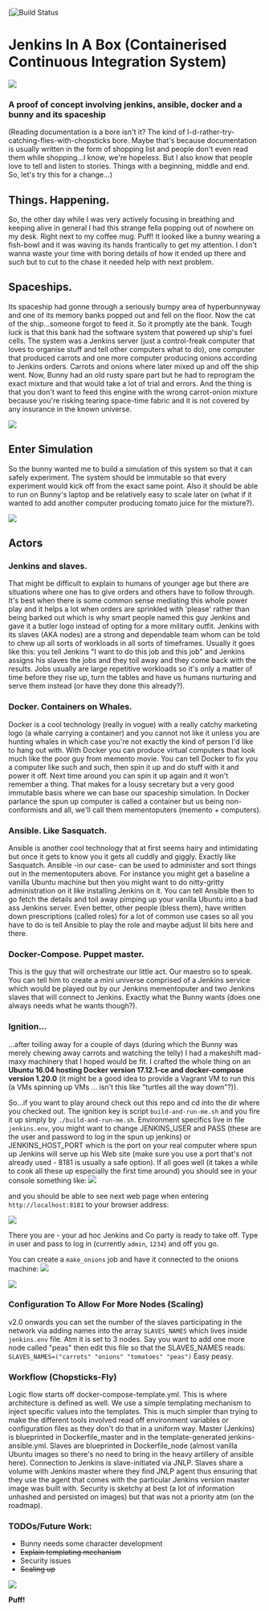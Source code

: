 
[![Build Status](https://travis-ci.org/zerogvt/jenkins-in-a-box.svg?branch=master)

# Jenkins In A Box (Containerised Continuous Integration System)
![](documentation/jenkins-in-a-box-s.png)

### A proof of concept involving jenkins, ansible, docker and a bunny and its spaceship

(Reading documentation is a bore isn't it? The kind of I-d-rather-try-catching-flies-with-chopsticks bore. Maybe that's because documentation is usually written in the form of shopping list and people don't even read them while shopping...I know, we're hopeless. But I also know that people love to tell and listen to stories. Things with a beginning, middle and end. So, let's try this for a change...)

## Things. Happening.
So, the other day while I was very actively focusing in breathing and keeping alive in general I had this strange fella popping out of nowhere on my desk. Right next to my coffee mug. Puff! It looked like a bunny wearing a fish-bowl and it was waving its hands frantically to get my attention. I don't wanna waste your time with boring details of how it ended up there and such but to cut to the chase it needed help with next problem.

## Spaceships.
Its spaceship had gonne through a seriously bumpy area of hyperbunnyway and one of its memory banks popped out and fell on the floor. Now the cat of the ship...someone forgot to feed it. So it promptly ate the bank. Tough luck is that this bank had the software system that powered up ship's fuel cells. The system was a Jenkins server (just a control-freak computer that loves to organise stuff and tell other computers what to do), one computer that produced carrots and one more computer producing onions according to Jenkins orders. Carrots and onions where later mixed up and off the ship went. Now, Bunny had an old rusty spare part but he had to reprogram the exact mixture and that would take a lot of trial and errors. And the thing is that you don't want to feed this engine with the wrong carrot-onion mixture because you're risking tearing space-time fabric and it is not covered by any insurance in the known universe.

![](documentation/spaceship.png)

## Enter Simulation
So the bunny wanted me to build a simulation of this system so that it can safely experiment. The system should be immutable so that every experiment would kick off from the exact same point. Also it should be able to run on Bunny's laptop and be relatively easy to scale later on (what if it wanted to add another computer producing tomato juice for the mixture?). 

![](documentation/docker_arch.png)

## Actors
### Jenkins and slaves.
That might be difficult to explain to humans of younger age but there are situations where one has to give orders and others have to follow through. It's best when there is some common sense mediating this whole power play and it helps a lot when orders are sprinkled with 'please' rather than being barked out which is why smart people named this guy Jenkins and gave it a butler logo instead of opting for a more military outfit. Jenkins with its slaves (AKA nodes) are a strong and dependable team whom can be told to chew up all sorts of workloads in all sorts of timeframes. Usually it goes like this: you tell Jenkins "I want to do this job and this job" and Jenkins assigns his slaves the jobs and they toil away and they come back with the results. Jobs usually are large repetitive workloads so it's only a matter of time before they rise up, turn the tables and have us humans nurturing and serve them instead (or have they done this already?).  

### Docker. Containers on Whales. 
Docker is a cool technology (really in vogue) with a really catchy marketing logo (a whale carrying a container) and you cannot not like it unless you are hunting whales in which case you're not exactly the kind of person I'd like to hang out with. With Docker you can produce virtual computers that look much like the poor guy from memento movie. You can tell Docker to fix you a computer like such and such, then spin it up and do stuff with it and power it off. Next time around you can spin it up again and it won't remember a thing. That makes for a lousy secretary but a very good immutable basis where we can base our spaceship simulation. In Docker parlance the spun up computer is called a container but us being non-conformists and all, we'll call them mementoputers (memento + computers). 

### Ansible. Like Sasquatch.
Ansible is another cool technology that at first seems hairy and intimidating but once it gets to know you it gets all cuddly and giggly. Exactly like Sasquatch. Ansible -in our case- can be used to administer and sort things out in the mementoputers above. For instance you might get a baseline a vanilla Ubuntu machine but then you might want to do nitty-gritty administration on it like installing Jenkins on it. You can tell Ansible then to go fetch the details and toil away pimping up your vanilla Ubuntu into a bad ass Jenkins server. Even better, other people (bless them), have written down prescriptions (called roles) for a lot of common use cases so all you have to do is tell Ansible to play the role and maybe adjust lil bits here and there.

### Docker-Compose. Puppet master.      
This is the guy that will orchestrate our little act. Our maestro so to speak. You can tell him to create a mini universe comprised of a Jenkins service which would be played out by our Jenkins mementoputer and two Jenkins slaves that will connect to Jenkins. Exactly what the Bunny wants (does one always needs what he wants though?).

### Ignition...
...after toiling away for a couple of days (during which the Bunny was merely chewing away carrots and watching the telly) I had a makeshift mad-maxy machinery that I hoped would be fit. I crafted the whole thing on an **Ubuntu 16.04 hosting Docker version 17.12.1-ce and docker-compose version 1.20.0**  (it might be a good idea to provide a Vagrant VM to run this (a VMs spinning up VMs ... isn't this like "turtles all the way down"?)). 

So...if you want to play around check out this repo and cd into the dir where you checked out. The ignition key is script `build-and-run-me.sh` and you fire it up simply by `./build-and-run-me.sh`. Environment specifics live in file `jenkins.env`, you might want to change JENKINS_USER and PASS (these are the user and password to log in the spun up jenkins) or JENKINS_HOST_PORT which is the port on your real computer where spun up Jenkins will serve up his Web site (make sure you use a port that's not already used - 8181 is usually a safe option). If all goes well (it takes a while to cook all these up especially the first time around) you should see in your console something like:
![](documentation/console.png)

and you should be able to see next web page when entering `http://localhost:8181` to your browser address:


![](documentation/jenkins.png)


There you are - your ad hoc Jenkins and Co party is ready to take off. 
Type in user and pass to log in (currently `admin`, `1234`) and off you go.

You can create a `make_onions` job and have it connected to the onions machine:
![](documentation/sample_job.png)


![](documentation/sample_job_conf.png)


### Configuration To Allow For More Nodes (Scaling)
v2.0 onwards you can set the number of the slaves participating in the network via adding names into the array `SLAVES_NAMES` which lives inside `jenkins.env` file. Atm it is set to 3 nodes. Say you want to add one more node called "peas" then edit this file so that the SLAVES_NAMES reads: `SLAVES_NAMES=("carrots" "onions" "tomatoes" "peas")` Easy peasy.


### Workflow (Chopsticks-Fly)
Logic flow starts off docker-compose-template.yml. This is where architecture is defined as well. 
We use a simple templating mechanism to inject specific values into the templates. This is much simpler than trying to make the different tools involved read off environment variables or configuration files as they don't do that in a uniform way.
Master (Jenkins) is blueprinted in Dockerfile_master and in the template-generated jenkins-ansible.yml. 
Slaves are blueprinted in Dockerfile_node (almost vanilla Ubuntu images so there's no need to bring in the heavy artillery of ansible here).
Connection to Jenkins is slave-initiated via JNLP. Slaves share a volume with Jenkins master where they find JNLP agent thus ensuring that they use the agent that comes with the particular Jenkins version master image was built with. 
Security is sketchy at best (a lot of information unhashed and persisted on images) but that was not a priority atm (on the roadmap). 

### TODOs/Future Work:
* Bunny needs some character development
* <s> Explain templating mechanism </s>
* Security issues
* <s> Scaling up </s> 


![](documentation/puff.png)


**Puff!**    
 
